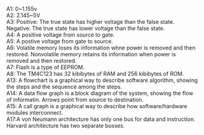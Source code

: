 A1: 0~1.155v  
A2: 2.145~5V  
A3: Positive: The true state has higher voltage than the false state. Negative: The true state has lower voltage than the false state.  
A4: A positive voltage from source to gate.  
A5: A postive voltage from gate to source.  
A6: Volatile memory loses its information whne power is removed and then restored. Nonvolatile memory retains its information when power is removed and then restored.  
A7: Flash is a type of EEPROM.  
A8: The TM4C123 has 32 kibibytes of RAM and 256 kibibytes of ROM.  
A13: A flowchart is a graphical way to describe software algorithm, showing the steps and the sequence among the steps.  
A14: A data flow graph is a block diagram of the system, showing the flow of informatin. Arrows point from source to destination.  
A15: A call graph is a graphical way to describe how software/hardware modules interconnect.  
A17:A von Neumann architecture has only one bus for data and instruction. Harvard architecture has two separate busses.  
